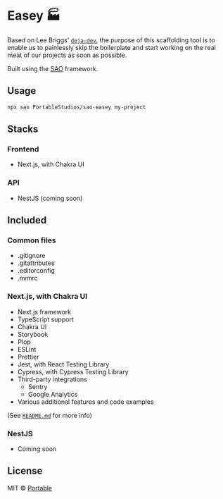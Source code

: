 # Easey 🏭

Based on Lee Briggs' [`deja-dev`](https://github.com/theleebriggs/deja-dev),
the purpose of this scaffolding tool is to enable us to painlessly skip the
boilerplate and start working on the real meat of our projects as soon as possible.

Built using the [SAO](https://github.com/saojs/sao) framework.

## Usage

```bash
npx sao PortableStudios/sao-easey my-project
```

## Stacks

### Frontend

- Next.js, with Chakra UI

### API

- NestJS (coming soon)

## Included

### Common files

- .gitignore
- .gitattributes
- .editorconfig
- .nvmrc

### Next.js, with Chakra UI

- Next.js framework
- TypeScript support
- Chakra UI
- Storybook
- Plop
- ESLint
- Prettier
- Jest, with React Testing Library
- Cypress, with Cypress Testing Library
- Third-party integrations
  - Sentry
  - Google Analytics
- Various additional features and code examples

(See [`README.md`](./template/next-ts-chakra-ui/README.md) for more info)

### NestJS

- Coming soon

## License

MIT © [Portable](https://portable.com.au)
